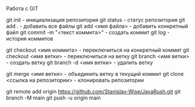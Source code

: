 Работа с GIT

git init - инициализация репозитория
git status - статус репозитория
git add . - добавить все файлы
git add <имя файла> - добавить конкретный файл
git commit -m "<текст коммита>" - создать коммит
git log - история коммитов

git checkout <имя коммита> - переключиться на конкретный коммит
git checkout <имя ветки> - переключиться на ветку
git branch <имя ветки> - создать ветку
git branch -d <имя ветки> - удалить ветку

git merge <имя ветки> - объединить ветку в текущий коммит
git clone <ссылка на репозитории> - клонировать репозитории

git remote add origin https://github.com/Stanislav-Wise/JavaRush.git
git branch -M main
git push -u origin main